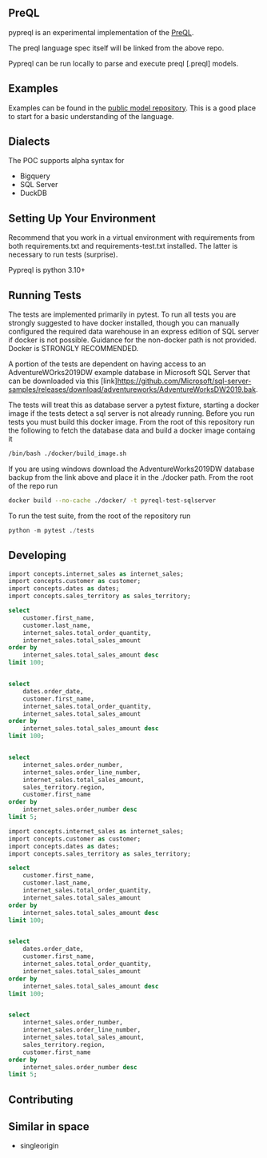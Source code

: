 ## PreQL

pypreql is an experimental implementation of the [PreQL](https://github.com/preqldata).

The preql language spec itself will be linked from the above repo. 

Pypreql can be run locally to parse and execute preql [.preql] models.  

## Examples

Examples can be found in the [public model repository](https://github.com/preqldata/trilogy-public-models). 
This is a good place to start for a basic understanding of the language. 

## Dialects

The POC supports alpha syntax for

- Bigquery
- SQL Server
- DuckDB


## Setting Up Your Environment

Recommend that you work in a virtual environment with requirements from both requirements.txt and requirements-test.txt installed. The latter is necessary to run
tests (surprise). 

Pypreql is python 3.10+

## Running Tests

The tests are implemented primarily in pytest. To run all tests you are strongly suggested to have docker installed, though you can manually configured the required
data warehouse in an express edition of SQL server if docker is not possible. Guidance for the non-docker path is not provided. Docker is
STRONGLY RECOMMENDED.

A portion of the tests are dependent on having access to an AdventureWOrks2019DW example database
in Microsoft SQL Server that can be downloaded via this [link]https://github.com/Microsoft/sql-server-samples/releases/download/adventureworks/AdventureWorksDW2019.bak.

The tests will treat this as database server a pytest fixture, starting a docker image if the tests detect a sql server is not already running. Before
you run tests you must build this docker image. From the root of this repository run the following to fetch the database data and build a docker image
containg it

```bash
/bin/bash ./docker/build_image.sh
```

If you are using windows download the AdventureWorks2019DW database backup from the link above and place it in the ./docker path.
From the root of the repo run
```bash
docker build --no-cache ./docker/ -t pyreql-test-sqlserver
```

To run the test suite, from the root of the repository run

```python
python -m pytest ./tests
```

## Developing

```sql
import concepts.internet_sales as internet_sales;
import concepts.customer as customer;
import concepts.dates as dates;
import concepts.sales_territory as sales_territory;

select
    customer.first_name,
    customer.last_name,
    internet_sales.total_order_quantity,
    internet_sales.total_sales_amount
order by
    internet_sales.total_sales_amount desc
limit 100;


select
    dates.order_date,
    customer.first_name,
    internet_sales.total_order_quantity,
    internet_sales.total_sales_amount
order by
    internet_sales.total_sales_amount desc
limit 100;


select
    internet_sales.order_number,
    internet_sales.order_line_number,
    internet_sales.total_sales_amount,
    sales_territory.region,
    customer.first_name
order by
    internet_sales.order_number desc
limit 5;


```

```sql
import concepts.internet_sales as internet_sales;
import concepts.customer as customer;
import concepts.dates as dates;
import concepts.sales_territory as sales_territory;

select
    customer.first_name,
    customer.last_name,
    internet_sales.total_order_quantity,
    internet_sales.total_sales_amount
order by
    internet_sales.total_sales_amount desc
limit 100;


select
    dates.order_date,
    customer.first_name,
    internet_sales.total_order_quantity,
    internet_sales.total_sales_amount
order by
    internet_sales.total_sales_amount desc
limit 100;


select
    internet_sales.order_number,
    internet_sales.order_line_number,
    internet_sales.total_sales_amount,
    sales_territory.region,
    customer.first_name
order by
    internet_sales.order_number desc
limit 5;


```


## Contributing


## Similar in space

- singleorigin